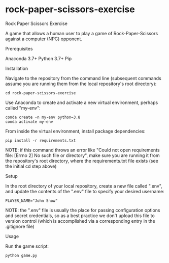 # rock-paper-scissors-exercise

Rock Paper Scissors Exercise

A game that allows a human user to play a game of Rock-Paper-Scissors against a computer (NPC) opponent.

Prerequisites

Anaconda 3.7+
Python 3.7+
Pip

Installation

Navigate to the repository from the command line (subsequent commands assume you are running them from the local repository's root directory):

    cd rock-paper-scissors-exercise

Use Anaconda to create and activate a new virtual environment, perhaps called "my-env":

    conda create -n my-env python=3.8
    conda activate my-env

From inside the virtual environment, install package dependencies:

    pip install -r requirements.txt

NOTE: if this command throws an error like "Could not open requirements file: [Errno 2] No such file or directory", make sure you are running it from the repository's root directory, where the requirements.txt file exists (see the initial cd step above)

Setup

In the root directory of your local repository, create a new file called ".env", and update the contents of the ".env" file to specify your desired username:

    PLAYER_NAME="John Snow"

NOTE: the ".env" file is usually the place for passing configuration options and secret credentials, so as a best practice we don't upload this file to version control (which is accomplished via a corresponding entry in the .gitignore file)

Usage

Run the game script:

    python game.py

